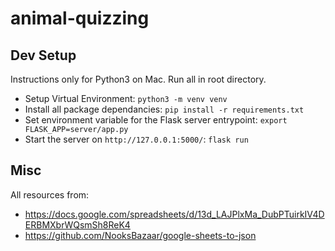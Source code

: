 # animal-quizzing

## Dev Setup
Instructions only for Python3 on Mac. Run all in root directory.
 - Setup Virtual Environment: `python3 -m venv venv`
 - Install all package dependancies: `pip install -r requirements.txt`
 - Set environment variable for the Flask server entrypoint: `export FLASK_APP=server/app.py`
 - Start the server on `http://127.0.0.1:5000/`: `flask run`

## Misc

All resources from:
 - https://docs.google.com/spreadsheets/d/13d_LAJPlxMa_DubPTuirkIV4DERBMXbrWQsmSh8ReK4
 - https://github.com/NooksBazaar/google-sheets-to-json
